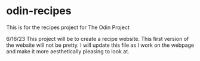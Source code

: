 # odin-recipes
This is for the recipes project for The Odin Project

6/16/23
This project will be to create a recipe website. This first version of the website will not be pretty. I will update this file as I work on the webpage and make it more aesthetically pleasing to look at.